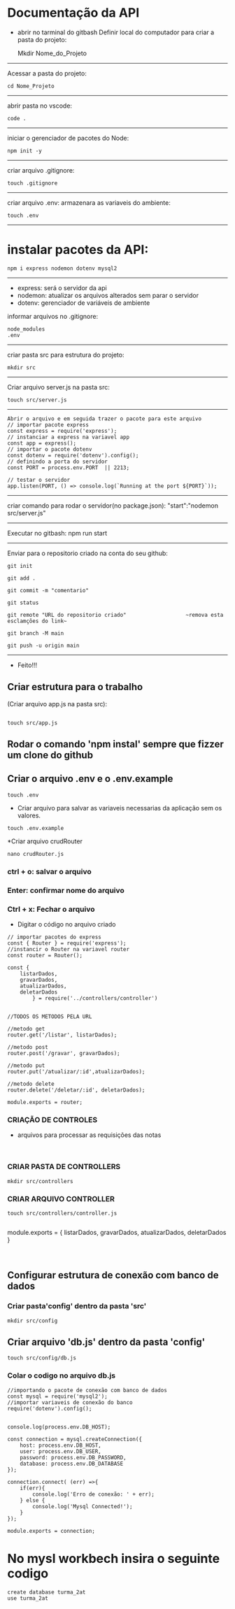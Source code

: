# Documentação da API
* abrir no tarminal do gitbash
Definir local do computador para criar a pasta do projeto:

    Mkdir Nome_do_Projeto
***
Acessar a pasta do projeto:

    cd Nome_Projeto
***
abrir pasta no vscode:

    code .
***
iniciar o gerenciador de pacotes do Node:

    npm init -y
***
criar arquivo .gitignore:

    touch .gitignore
***
criar arquivo .env: armazenara as variaveis do ambiente:

    touch .env
***
 # instalar pacotes da API:

    npm i express nodemon dotenv mysql2
***
* express: será o servidor da api
* nodemon: atualizar os arquivos alterados sem parar o servidor
* dotenv: gerenciador de variáveis de ambiente

informar arquivos no .gitignore:

    node_modules
    .env
***
criar pasta src para estrutura do projeto:

    mkdir src
***
Criar arquivo server.js na pasta src:

    touch src/server.js
***
    Abrir o arquivo e em seguida trazer o pacote para este arquivo
    // importar pacote express
    const express = require('express');
    // instanciar a express na variavel app
    const app = express();
    // importar o pacote dotenv
    const dotenv = require('dotenv').config();
    // definindo a porta do servidor
    const PORT = process.env.PORT  || 2213;

    // testar o servidor
    app.listen(PORT, () => console.log(`Running at the port ${PORT}`));
***

criar comando para rodar o servidor(no package.json):
    "start":"nodemon src/server.js"
***
Executar no gitbash:
    npm run  start
***
Enviar para o repositorio criado na conta do seu github:
    
    git init
    
    git add .
    
    git commit -m "comentario"
    
    git status
    
    git remote "URL do repositorio criado"                   ~remova esta esclamções do link~
    
    git branch -M main
    
    git push -u origin main
***
* Feito!!!

## Criar estrutura para o trabalho

(Criar arquivo app.js na pasta src):
```

touch src/app.js
```

## Rodar o comando 'npm instal' sempre que fizzer um clone do github

## Criar o arquivo .env e o .env.example

````
touch .env
````

* Criar arquivo para salvar as variaveis necessarias da aplicação sem os valores.

````
touch .env.example
````

 *Criar arquivo crudRouter
````
nano crudRouter.js
````

### ctrl + o: salvar o arquivo
### Enter: confirmar nome do arquivo
### Ctrl + x: Fechar o arquivo

* Digitar o código no arquivo criado
````
// importar pacotes do express
const { Router } = require('express');
//instancir o Router na variavel router
const router = Router();

const {
    listarDados,
    gravarDados,
    atualizarDados,
    deletarDados
        } = require('../controllers/controller')


//TODOS OS METODOS PELA URL

//metodo get
router.get('/listar', listarDados);

//metodo post
router.post('/gravar', gravarDados);

//metodo put
router.put('/atualizar/:id',atualizarDados);

//metodo delete
router.delete('/deletar/:id', deletarDados);

module.exports = router;
````


### CRIAÇÃO DE CONTROLES
* arquivos para processar as requisições das notas


    <br>

### CRIAR PASTA DE CONTROLLERS

````
mkdir src/controllers
````

### CRIAR ARQUIVO CONTROLLER

````
touch src/controllers/controller.js
````
````
````
module.exports = {
    listarDados,
    gravarDados,
    atualizarDados,
    deletarDados
}

<br>

## Configurar estrutura de conexão com banco de dados
### Criar pasta'config' dentro da pasta 'src'

```
mkdir src/config
```

## Criar arquivo 'db.js' dentro da pasta 'config'

````
touch src/config/db.js
````

### Colar o codigo no arquivo db.js
````
//importando o pacote de conexão com banco de dados
const mysql = require('mysql2');
//importar variaveis de conexão do banco
require('dotenv').config();


console.log(process.env.DB_HOST);

const connection = mysql.createConnection({
    host: process.env.DB_HOST,
    user: process.env.DB_USER,
    password: process.env.DB_PASSWORD,
    database: process.env.DB_DATABASE
});

connection.connect( (err) =>{
    if(err){
        console.log('Erro de conexão: ' + err);
    } else {
        console.log('Mysql Connected!');
    }
});

module.exports = connection;
````
# No mysl workbech insira o seguinte codigo
`````
create database turma_2at
use turma_2at
`````